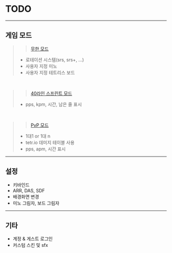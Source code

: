 # TODO

---
## 게임 모드

>> <a href="Gamemode_Infinite.md"> 무한 모드 </a>
> - 로테이션 시스템(srs, srs+, ...)
> - 사용자 지정 미노
> - 사용자 지정 테트리스 보드

<br/>

>> <a href="Gamemode_40Sprint.md"> 40라인 스프린트 모드 </a>
> - pps, kpm, 시간, 남은 줄 표시

<br/>

>> <a href="Gamemode_PvP.md"> PvP 모드 </a>
> - 1대1 or 1대 n
> - tetr.io 데미지 테이블 사용
> - pps, apm, 시간 표시

--- 

## 설정

- 키바인드
- ARR, DAS, SDF
- 배경화면 변경
- 미노 그림자, 보드 그림자

---

## 기타

- 계정 & 게스트 로그인
- 커스텀 스킨 및 sfx